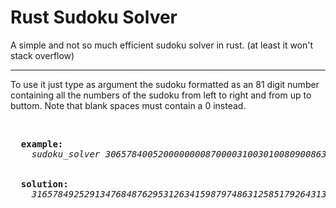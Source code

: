 <h1>Rust Sudoku Solver</h1>
<p>A simple and not so much efficient sudoku solver in rust. (at least it won't stack overflow)</p>
<hr>
<p>To use it just type as argument the sudoku formatted as an 81 digit number containing all the numbers of the sudoku from left to right and from up to buttom. Note that blank spaces must contain a 0 instead.</p>
<br>
<pre>
  <b>example: </b>
    <i>sudoku_solver 306578400520000000087000031003010080900863005050090600130000250000000074005286300</i>
  <br>
  <b>solution: </b>
    <i>316578492529134768487629531263415987974863125851792643138947256692351874745286319</i>
</pre>
